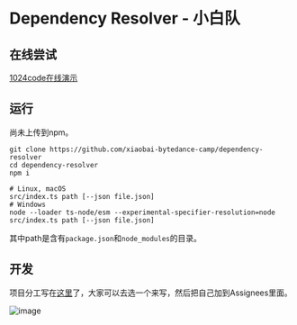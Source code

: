 # Dependency Resolver - 小白队

## 在线尝试
[1024code在线演示](https://1024code.com/codecubes/1qxxuqg)

## 运行
尚未上传到npm。
```shell
git clone https://github.com/xiaobai-bytedance-camp/dependency-resolver
cd dependency-resolver
npm i

# Linux, macOS
src/index.ts path [--json file.json]
# Windows
node --loader ts-node/esm --experimental-specifier-resolution=node src/index.ts path [--json file.json]
```
其中path是含有`package.json`和`node_modules`的目录。


## 开发

项目分工写在[这里](https://github.com/orgs/xiaobai-bytedance-camp/projects/1)了，大家可以去选一个来写，然后把自己加到Assignees里面。

![image](https://github.com/xiaobai-bytedance-camp/dependency-resolver/assets/39673849/a8887d1c-5fc6-4b97-a710-e23ca497e9d8)

